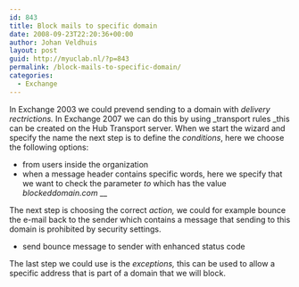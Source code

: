 ```yaml
---
id: 843
title: Block mails to specific domain
date: 2008-09-23T22:20:36+00:00
author: Johan Veldhuis
layout: post
guid: http://myuclab.nl/?p=843
permalink: /block-mails-to-specific-domain/
categories:
  - Exchange
---
```

In Exchange 2003 we could prevend sending to a domain with _delivery rectrictions._ In Exchange 2007 we can do this by using _transport rules _this can be created on the Hub Transport server. When we start the wizard and specify the name the next step is to define the _conditions_, here we choose the following options:

  * from users inside the organization
  * when a message header contains specific words, here we specify that we want to check the parameter _to_ which has the value _blockeddomain.com_ __

The next step is choosing the correct _action,_ we could for example bounce the e-mail back to the sender which contains a message that sending to this domain is prohibited by security settings.

  * send bounce message to sender with enhanced status code

The last step we could use is the _exceptions,_ this can be used to allow a specific address that is part of a domain that we will block.